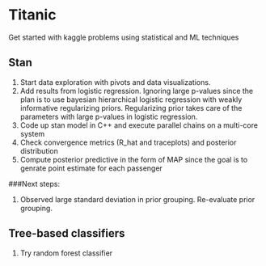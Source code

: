 # Titanic
Get started with kaggle problems using statistical and ML techniques

## Stan
1. Start data exploration with pivots and data visualizations.
2. Add results from logistic regression. Ignoring large p-values since the plan is to use bayesian hierarchical logistic regression with weakly informative regularizing priors. Regularizing prior takes care of the parameters with large p-values in logistic regression.
3. Code up stan model in C++ and execute parallel chains on a multi-core system
4. Check convergence metrics (R_hat and traceplots) and posterior distribution
5. Compute posterior predictive in the form of MAP since the goal is to genrate point estimate for each passenger

###Next steps:
1. Observed large standard deviation in prior grouping. Re-evaluate prior grouping.

## Tree-based classifiers
1. Try random forest classifier
